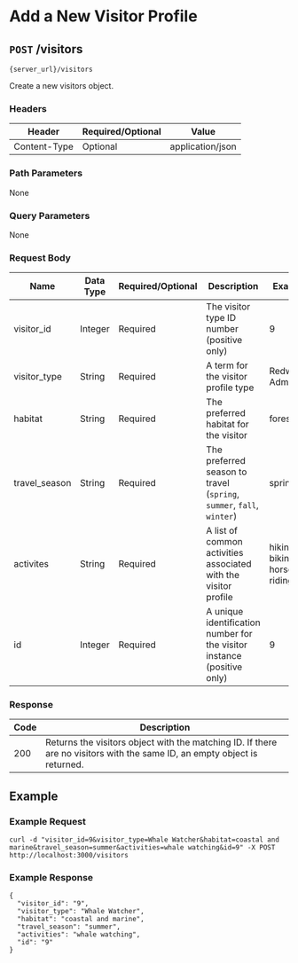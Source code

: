 # Add a New Visitor Profile

## `POST` /visitors

```
{server_url}/visitors
```

Create a new visitors object.

### Headers

| Header | Required/Optional | Value |
|--- | --- | --- |
| Content-Type | Optional | application/json |

### Path Parameters

None

### Query Parameters

None

### Request Body

| Name | Data Type | Required/Optional | Description | Example |
| --- | --- | --- | --- | --- |
| visitor_id | Integer | Required | The visitor type ID number (positive only) | 9 |
| visitor_type | String | Required | A term for the visitor profile type | Redwoods Admirer |
| habitat | String | Required | The preferred habitat for the visitor | forests |
| travel_season | String | Required | The preferred season to travel (`spring`, `summer`, `fall`, `winter`) | spring |
| activites | String | Required | A list of common activities associated with the visitor profile | hiking, biking, horse riding |
| id | Integer | Required | A unique identification number for the visitor instance (positive only) | 9 |

### Response

| Code | Description |
| --- | --- |
| 200 | Returns the visitors object with the matching ID. If there are no visitors with the same ID, an empty object is returned. |

## Example

### Example Request

```shell
curl -d "visitor_id=9&visitor_type=Whale Watcher&habitat=coastal and marine&travel_season=summer&activities=whale watching&id=9" -X POST http://localhost:3000/visitors
```

### Example Response

```shell
{
  "visitor_id": "9",
  "visitor_type": "Whale Watcher",
  "habitat": "coastal and marine",
  "travel_season": "summer",
  "activities": "whale watching",
  "id": "9"
}

```
